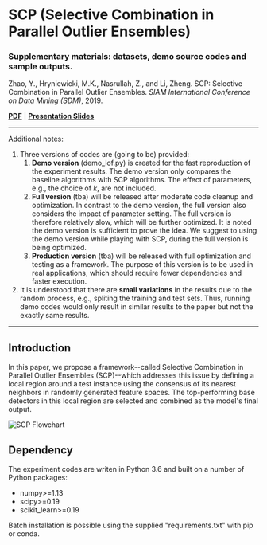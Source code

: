 # SCP (Selective Combination in Parallel Outlier Ensembles)
### Supplementary materials: datasets, demo source codes and sample outputs.

Zhao, Y., Hryniewicki, M.K., Nasrullah, Z., and Li, Zheng. SCP: Selective Combination in Parallel Outlier Ensembles. *SIAM International Conference on Data Mining (SDM)*, 2019.


**[PDF](https://http://www.cs.toronto.edu/~yuezhao/pub)** | 
**[Presentation Slides](https://www.cs.toronto.edu/~yuezhao/pub)** 

------------

Additional notes:
1. Three versions of codes are (going to be) provided:
   1. **Demo version** (demo_lof.py) is created for the fast reproduction of the experiment results. The demo version only compares the baseline algorithms with SCP algorithms. The effect of parameters, e.g., the choice of *k*, are not included.
   2. **Full version** (tba)  will be released after moderate code cleanup and optimization. In contrast to the demo version, the full version also considers the impact of parameter setting. The full version is therefore relatively slow, which will be further optimized. It is noted the demo version is sufficient to prove the idea. We suggest to using the demo version while playing with SCP, during the full version is being optimized.
   3. **Production version** (tba) will be released with full optimization and testing as a framework. The purpose of this version is to be used in real applications, which should require fewer dependencies and faster execution.
3. It is understood that there are **small variations** in the results due to the random process, e.g., spliting the training and test sets. Thus, running demo codes would only result in similar results to the paper but not the exactly same results.
------------

##  Introduction
In this paper, we propose a framework--called Selective Combination in Parallel Outlier Ensembles (SCP)--which addresses this issue by defining a local region around a test instance using the consensus of its nearest neighbors in randomly generated feature spaces.
The top-performing base detectors in this local region are selected and combined as the model's final output.

![SCP Flowchart](https://github.com/yzhao062/SCP/blob/master/figs/Flowchart2.png)

## Dependency
The experiment codes are writen in Python 3.6 and built on a number of Python packages:
- numpy>=1.13
- scipy>=0.19
- scikit_learn>=0.19

Batch installation is possible using the supplied "requirements.txt" with pip or conda.

